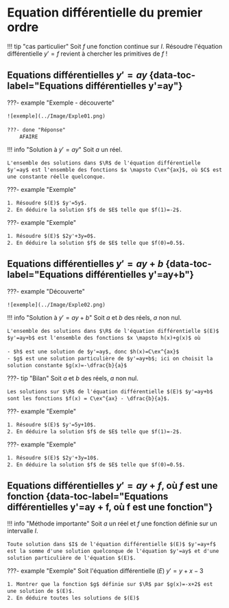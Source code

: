 # Equation différentielle du premier ordre

!!! tip "cas particulier"
    Soit $f$ une fonction continue sur $I$. Résoudre l'équation différentielle $y'=f$ revient à chercher les primitives de $f$ ! 

## Equations différentielles $y'=ay$ {data-toc-label="Equations différentielles y'=ay"}

???- example "Exemple - découverte"

    ![exemple](../Image/Exple01.png)

    ???- done "Réponse"
        AFAIRE

!!! info "Solution à $y'=ay$"
    Soit $a$ un réel.
    
    L'ensemble des solutions dans $\R$ de l'équation différentielle $y'=ay$ est l'ensemble des fonctions $x \mapsto C\ex^{ax}$, où $C$ est une constante réelle quelconque.

???- example "Exemple"

    1. Résoudre $(E)$ $y'=5y$.
    2. En déduire la solution $f$ de $E$ telle que $f(1)=-2$.


???- example "Exemple"
    
    1. Résoudre $(E)$ $2y'+3y=0$.
    2. En déduire la solution $f$ de $E$ telle que $f(0)=0.5$.

## Equations différentielles $y'=ay+b$ {data-toc-label="Equations différentielles y'=ay+b"}


???- example "Découverte"

    ![exemple](../Image/Exple02.png)


!!! info "Solution à $y'=ay+b$"
    Soit $a$ et $b$ des réels, $a$ non nul.
    
    L'ensemble des solutions dans $\R$ de l'équation différentielle $(E)$ $y'=ay+b$ est l'ensemble des fonctions $x \mapsto h(x)+g(x)$ où 
    
    - $h$ est une solution de $y'=ay$, donc $h(x)=C\ex^{ax}$
    - $g$ est une solution particulière de $y'=ay+b$; ici on choisit la solution constante $g(x)=-\dfrac{b}{a}$

???- tip "Bilan"
    Soit $a$ et $b$ des réels, $a$ non nul.
    
    Les solutions sur $\R$ de l'équation différentielle $(E)$ $y'=ay+b$ sont les fonctions $f(x) = C\ex^{ax} - \dfrac{b}{a}$.
    

???- example "Exemple"

    1. Résoudre $(E)$ $y'=5y+10$.
    2. En déduire la solution $f$ de $E$ telle que $f(1)=-2$.

???- example "Exemple"
    
    1. Résoudre $(E)$ $2y'+3y=10$.
    2. En déduire la solution $f$ de $E$ telle que $f(0)=0.5$.

## Equations différentielles $y'=ay+f$, où $f$ est une fonction {data-toc-label="Equations différentielles y'=ay + f, où f est une fonction"} 

!!! info "Méthode importante"
    Soit $a$ un réel et $f$ une fonction définie sur un intervalle $I$.
    
    Toute solution dans $I$ de l'équation différentielle $(E)$ $y'=ay+f$ est la somme d'une solution quelconque de l'équation $y'=ay$ et d'une solution particulière de l'équation $(E)$.


???- example "Exemple"
    Soit l'équation différentielle $(E)$ $y'=y+x-3$

    1. Montrer que la fonction $g$ définie sur $\R$ par $g(x)=-x+2$ est une solution de $(E)$.
    2. En déduire toutes les solutions de $(E)$

